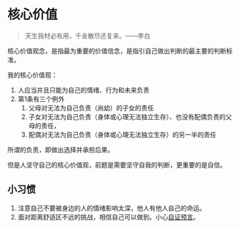 # 核心价值

> 天生我材必有用，千金散尽还复来。——李白

核心价值观念，是指最为重要的价值信念，是指引自己做出判断的最主要的判断标准。

我的核心价值观：

1. 人应当并且只能为自己的情绪、行为和未来负责
2. 第1条有三个例外
   1. 父母对无法为自己负责（尚幼）的子女的责任
   2. 子女对无法为自己负责（身体或心理无法独立生存）、也没有配偶负责的父母的责任，
   3. 配偶对无法为自己负责（身体或心理无法独立生存）的另一半的责任

所谓的负责，即做出选择并承担后果。

但是人坚守自己的核心价值观，前题是需要坚守自我的判断，更重要的是自信。



## 小习惯

1. 注意自己不要被身边的人的情绪影响太深，他人有他人自己的命运。
2. 面对距离舒适区不远的挑战，相信自己可以做到。小心[自证预言](https://zh.wikipedia.org/zh-hans/%E8%87%AA%E8%AF%81%E9%A2%84%E8%A8%80)。


